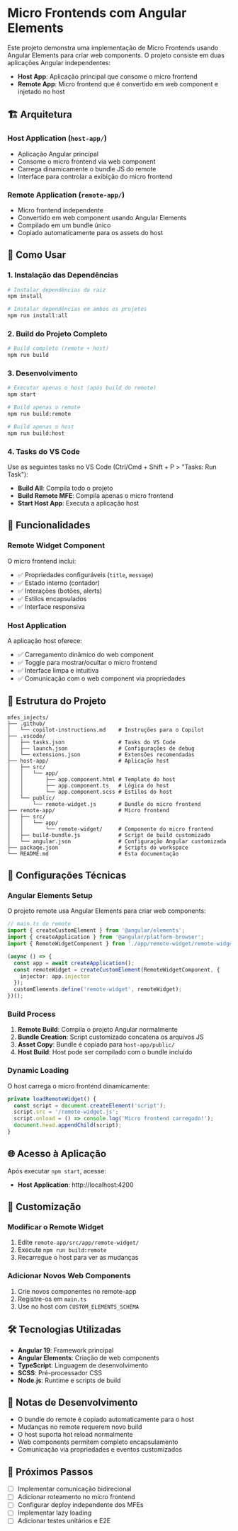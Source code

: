 # Micro Frontends com Angular Elements

Este projeto demonstra uma implementação de Micro Frontends usando Angular Elements para criar web components. O projeto consiste em duas aplicações Angular independentes:

- **Host App**: Aplicação principal que consome o micro frontend
- **Remote App**: Micro frontend que é convertido em web component e injetado no host

## 🏗️ Arquitetura

### Host Application (`host-app/`)
- Aplicação Angular principal
- Consome o micro frontend via web component
- Carrega dinamicamente o bundle JS do remote
- Interface para controlar a exibição do micro frontend

### Remote Application (`remote-app/`)
- Micro frontend independente
- Convertido em web component usando Angular Elements
- Compilado em um bundle único
- Copiado automaticamente para os assets do host

## 🚀 Como Usar

### 1. Instalação das Dependências
```bash
# Instalar dependências da raiz
npm install

# Instalar dependências em ambos os projetos
npm run install:all
```

### 2. Build do Projeto Completo
```bash
# Build completo (remote + host)
npm run build
```

### 3. Desenvolvimento
```bash
# Executar apenas o host (após build do remote)
npm start

# Build apenas o remote
npm run build:remote

# Build apenas o host  
npm run build:host
```

### 4. Tasks do VS Code
Use as seguintes tasks no VS Code (Ctrl/Cmd + Shift + P > "Tasks: Run Task"):
- **Build All**: Compila todo o projeto
- **Build Remote MFE**: Compila apenas o micro frontend
- **Start Host App**: Executa a aplicação host

## 🎯 Funcionalidades

### Remote Widget Component
O micro frontend inclui:
- ✅ Propriedades configuráveis (`title`, `message`)
- ✅ Estado interno (contador)
- ✅ Interações (botões, alerts)
- ✅ Estilos encapsulados
- ✅ Interface responsiva

### Host Application
A aplicação host oferece:
- ✅ Carregamento dinâmico do web component
- ✅ Toggle para mostrar/ocultar o micro frontend
- ✅ Interface limpa e intuitiva
- ✅ Comunicação com o web component via propriedades

## 📁 Estrutura do Projeto

```
mfes_injects/
├── .github/
│   └── copilot-instructions.md    # Instruções para o Copilot
├── .vscode/
│   ├── tasks.json                 # Tasks do VS Code
│   ├── launch.json                # Configurações de debug
│   └── extensions.json            # Extensões recomendadas
├── host-app/                      # Aplicação host
│   ├── src/
│   │   └── app/
│   │       ├── app.component.html # Template do host
│   │       ├── app.component.ts   # Lógica do host
│   │       └── app.component.scss # Estilos do host
│   └── public/
│       └── remote-widget.js       # Bundle do micro frontend
├── remote-app/                    # Micro frontend
│   ├── src/
│   │   └── app/
│   │       └── remote-widget/     # Componente do micro frontend
│   ├── build-bundle.js            # Script de build customizado
│   └── angular.json               # Configuração Angular customizada
├── package.json                   # Scripts do workspace
└── README.md                      # Esta documentação
```

## 🔧 Configurações Técnicas

### Angular Elements Setup
O projeto remote usa Angular Elements para criar web components:

```typescript
// main.ts do remote
import { createCustomElement } from '@angular/elements';
import { createApplication } from '@angular/platform-browser';
import { RemoteWidgetComponent } from './app/remote-widget/remote-widget.component';

(async () => {
  const app = await createApplication();
  const remoteWidget = createCustomElement(RemoteWidgetComponent, { 
    injector: app.injector 
  });
  customElements.define('remote-widget', remoteWidget);
})();
```

### Build Process
1. **Remote Build**: Compila o projeto Angular normalmente
2. **Bundle Creation**: Script customizado concatena os arquivos JS
3. **Asset Copy**: Bundle é copiado para `host-app/public/`
4. **Host Build**: Host pode ser compilado com o bundle incluído

### Dynamic Loading
O host carrega o micro frontend dinamicamente:

```typescript
private loadRemoteWidget() {
  const script = document.createElement('script');
  script.src = '/remote-widget.js';
  script.onload = () => console.log('Micro frontend carregado!');
  document.head.appendChild(script);
}
```

## 🌐 Acesso à Aplicação

Após executar `npm start`, acesse:
- **Host Application**: http://localhost:4200

## 🎨 Customização

### Modificar o Remote Widget
1. Edite `remote-app/src/app/remote-widget/`
2. Execute `npm run build:remote`
3. Recarregue o host para ver as mudanças

### Adicionar Novos Web Components
1. Crie novos componentes no remote-app
2. Registre-os em `main.ts`
3. Use no host com `CUSTOM_ELEMENTS_SCHEMA`

## 🛠️ Tecnologias Utilizadas

- **Angular 19**: Framework principal
- **Angular Elements**: Criação de web components
- **TypeScript**: Linguagem de desenvolvimento
- **SCSS**: Pré-processador CSS
- **Node.js**: Runtime e scripts de build

## 📝 Notas de Desenvolvimento

- O bundle do remote é copiado automaticamente para o host
- Mudanças no remote requerem novo build
- O host suporta hot reload normalmente
- Web components permitem completo encapsulamento
- Comunicação via propriedades e eventos customizados

## 🚀 Próximos Passos

- [ ] Implementar comunicação bidirecional
- [ ] Adicionar roteamento no micro frontend
- [ ] Configurar deploy independente dos MFEs
- [ ] Implementar lazy loading
- [ ] Adicionar testes unitários e E2E
